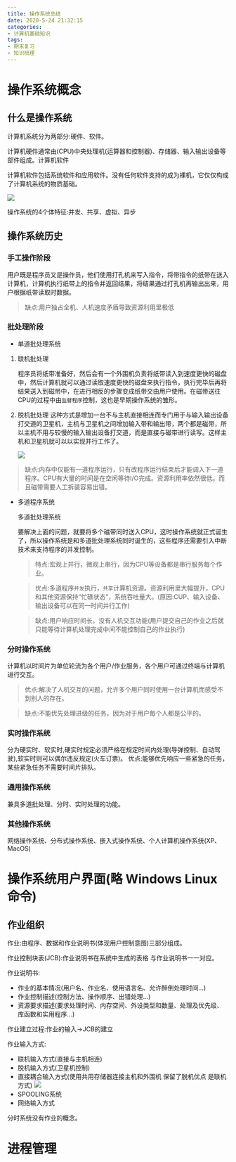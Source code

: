 ```yaml
---
title: 操作系统总结
date: 2020-5-24 21:32:15
categories: 
- 计算机基础知识
tags: 
- 期末复习
- 知识梳理
---
```

<!-- more -->
# 操作系统概念

## 什么是操作系统
计算机系统分为两部分:硬件、软件。

计算机硬件通常由(CPU)中央处理机(运算器和控制器)、存储器、输入输出设备等部件组成。计算机软件

计算机软件包括系统软件和应用软件。没有任何软件支持的成为裸机，它仅仅构成了计算机系统的物质基础。

![](https://s1.ax1x.com/2020/05/24/tSoJKI.png)

操作系统的4个体特征:并发、共享、虚拟、异步

## 操作系统历史

### 手工操作阶段
用户既是程序员又是操作员，他们使用打孔机来写入指令，将带指令的纸带在送入计算机，计算机执行纸带上的指令并返回结果，将结果通过打孔机再输出出来，用户根据纸带读取时数据。

>缺点:用户独占全机、人机速度矛盾导致资源利用里极低

### 批处理阶段
- 单道批处理系统
1. 联机批处理

    程序员将纸带准备好，然后会有一个外围机负责将纸带读入到速度更快的磁盘中，然后计算机就可以通过读取速度更快的磁盘来执行指令，执行完毕后再将结果送入到磁带中，在进行相反的步骤变成纸带交由用户使用。在磁带送往CPU的过程中由`监督程序`控制，这也是早期操作系统的雏形。

2. 脱机批处理
    这种方式是增加一台不与主机直接相连而专门用于与输入输出设备打交道的卫星机，主机与卫星机之间增加输入带和输出带，两个都是磁带，所以主机不用与较慢的输入输出设备打交道，而是直接与磁带进行读写。这样主机和卫星机就可以以实现并行工作了。
    
    ![](https://s1.ax1x.com/2020/05/24/tSxDKS.png)

>缺点:内存中仅能有一道程序运行，只有改程序运行结束后才能调入下一道程序。CPU有大量的时间是在空闲等待I/O完成。资源利用率依然很低。而且磁带需要人工拆装容易出错。
- 多道程序系统

    多道批处理系统

    要解决上面的问题，就要将多个磁带同时送入CPU，这时操作系统就正式诞生了，所以操作系统是和多道批处理系统同时诞生的，这些程序还需要引入中断技术来支持程序的并发控制。

    >特点:宏观上并行，微观上串行，因为CPU等设备都是串行服务每个作业。

    >优点:多道程序`并发`执行，`共享`计算机资源。资源利用里大幅提升，CPU和其他资源保持“忙碌状态”，系统吞吐量大。(原因:CUP、输入设备、输出设备可以在同一时间并行工作)

    >缺点:用户响应时间长，没有人机交互功能(用户提交自己的作业之后就只能等待计算机处理完成中间不能控制自己的作业执行)



### 分时操作系统
计算机以时间片为单位轮流为各个用户/作业服务，各个用户可通过终端与计算机进行交互。
>优点:解决了人机交互的问题，允许多个用户同时使用一台计算机而感受不到别人的存在。

>缺点:不能优先处理进级的任务，因为对于用户每个人都是公平的。

### 实时操作系统
分为硬实时、软实时,硬实时规定必须严格在规定时间内处理(导弹控制、自动驾驶),软实时则可以偶尔违反规定(火车订票)。
优点:能够优先响应一些紧急的任务，某些紧急任务不需要时间片排队。
### 通用操作系统
兼具多道批处理、分时、实时处理的功能。
### 其他操作系统
网络操作系统、分布式操作系统、嵌入式操作系统、个人计算机操作系统(XP、MacOS)

# 操作系统用户界面(略 Windows Linux命令)
## 作业组织
作业:由程序、数据和作业说明书(体现用户控制意图)三部分组成。

作业控制块表(JCB):作业说明书在系统中生成的表格 与作业说明书一一对应。

作业说明书:
- 作业的基本情况(用户名、作业名、使用语言名、允许醉倒处理时间...)
- 作业控制描述(控制方法、操作顺序、出错处理...)
- 资源要求描述(要求处理时间、内存空间、外设类型和数量、处理及优先级、库函数和实用程序...)

作业建立过程:作业的输入->JCB的建立

作业输入方式:
- 联机输入方式(直接与主机相连)
- 脱机输入方式(卫星机控制)
- 直接耦合输入方式(使用共用存储器连接主机和外围机 保留了脱机优点 是联机方式)
    ![](https://s1.ax1x.com/2020/05/24/tpC96P.png)
- SPOOLING系统
- 网络输入方式

分时系统没有作业的概念。

# 进程管理